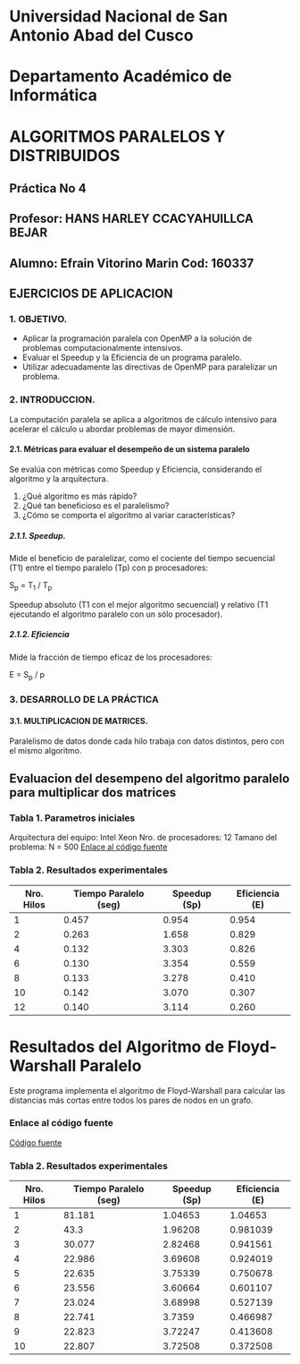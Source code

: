 # Universidad Nacional de San Antonio Abad del Cusco
# Departamento Académico de Informática
# ALGORITMOS PARALELOS Y DISTRIBUIDOS

## Práctica No 4
## Profesor: HANS HARLEY CCACYAHUILLCA BEJAR
## Alumno: Efrain Vitorino Marin  Cod: 160337
## EJERCICIOS DE APLICACION

### 1. OBJETIVO.
*   Aplicar la programación paralela con OpenMP a la solución de problemas computacionalmente intensivos.
*   Evaluar el Speedup y la Eficiencia de un programa paralelo.
*   Utilizar adecuadamente las directivas de OpenMP para paralelizar un problema.

### 2. INTRODUCCION.
La computación paralela se aplica a algoritmos de cálculo intensivo para acelerar el cálculo u abordar problemas de mayor dimensión.

#### 2.1. Métricas para evaluar el desempeño de un sistema paralelo
Se evalúa con métricas como Speedup y Eficiencia, considerando el algoritmo y la arquitectura.

1.  ¿Qué algoritmo es más rápido?
2.  ¿Qué tan beneficioso es el paralelismo?
3.  ¿Cómo se comporta el algoritmo al variar características?

##### 2.1.1. Speedup.
Mide el beneficio de paralelizar, como el cociente del tiempo secuencial (T1) entre el tiempo paralelo (Tp) con p procesadores:

S<sub>p</sub> = T<sub>1</sub> / T<sub>p</sub>

Speedup absoluto (T1 con el mejor algoritmo secuencial) y relativo (T1 ejecutando el algoritmo paralelo con un sólo procesador).

##### 2.1.2. Eficiencia
Mide la fracción de tiempo eficaz de los procesadores:

E = S<sub>p</sub> / p

### 3. DESARROLLO DE LA PRÁCTICA

#### 3.1. MULTIPLICACION DE MATRICES.
Paralelismo de datos donde cada hilo trabaja con datos distintos, pero con el mismo algoritmo.


## Evaluacion del desempeno del algoritmo paralelo para multiplicar dos matrices
### Tabla 1. Parametros iniciales
Arquitectura del equipo: Intel Xeon
Nro. de procesadores: 12
Tamano del problema: N = 500
[Enlace al código fuente](ejersicio1.cpp)
### Tabla 2. Resultados experimentales
| Nro. Hilos | Tiempo Paralelo (seg) | Speedup (Sp) | Eficiencia (E) |
|------------|-----------------------|--------------|----------------|
|          1 |                 0.457 |        0.954 |          0.954 |
|          2 |                 0.263 |        1.658 |          0.829 |
|          4 |                 0.132 |        3.303 |          0.826 |
|          6 |                 0.130 |        3.354 |          0.559 |
|          8 |                 0.133 |        3.278 |          0.410 |
|         10 |                 0.142 |        3.070 |          0.307 |
|         12 |                 0.140 |        3.114 |          0.260 |
# Resultados del Algoritmo de Floyd-Warshall Paralelo

Este programa implementa el algoritmo de Floyd-Warshall para calcular las distancias más cortas entre todos los pares de nodos en un grafo.

### Enlace al código fuente
[Código fuente](ejercicio2.cpp)

### Tabla 2. Resultados experimentales
| Nro. Hilos | Tiempo Paralelo (seg) | Speedup (Sp) | Eficiencia (E) |
|------------|-----------------------|--------------|----------------|
| 1 | 81.181 | 1.04653 | 1.04653 |
| 2 | 43.3 | 1.96208 | 0.981039 |
| 3 | 30.077 | 2.82468 | 0.941561 |
| 4 | 22.986 | 3.69608 | 0.924019 |
| 5 | 22.635 | 3.75339 | 0.750678 |
| 6 | 23.556 | 3.60664 | 0.601107 |
| 7 | 23.024 | 3.68998 | 0.527139 |
| 8 | 22.741 | 3.7359 | 0.466987 |
| 9 | 22.823 | 3.72247 | 0.413608 |
| 10 | 22.807 | 3.72508 | 0.372508 |
